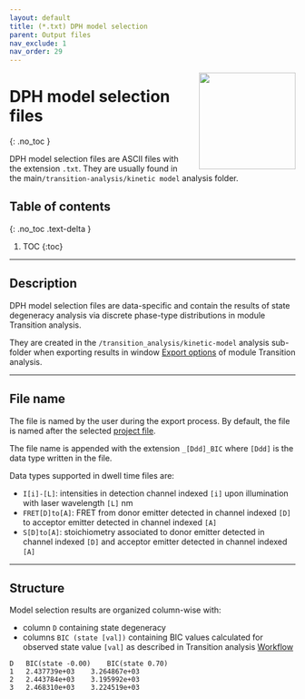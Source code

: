 ```yaml
---
layout: default
title: (*.txt) DPH model selection
parent: Output files
nav_exclude: 1
nav_order: 29
---
```


<img src="../assets/images/logos/logo-output-files_400px.png" width="170" style="float:right; margin-left: 15px;"/>

# DPH model selection files
{: .no_toc }

DPH model selection files are ASCII files with the extension `.txt`. They are usually found in the main`/transition-analysis/kinetic model` analysis folder.

## Table of contents
{: .no_toc .text-delta }

1. TOC
{:toc}


---

## Description

DPH model selection files are data-specific and contain the results of state degeneracy analysis via discrete phase-type distributions in module Transition analysis.

They are created in the `/transition_analysis/kinetic-model` analysis sub-folder when exporting results in window 
[Export options](../transition-analysis/functionalities/set-export-options.html#kinetic-model) of module Transition analysis.


---

## File name

The file is named by the user during the export process.
By default, the file is named after the selected <u>project file</u>.

The file name is appended with the extension `_[Ddd]_BIC` where `[Ddd]` is the data type written in the file.

Data types supported in dwell time files are:
* `I[i]-[L]`: intensities in detection channel indexed `[i]` upon illumination with laser wavelength `[L]` nm
* `FRET[D]to[A]`: FRET from donor emitter detected in channel indexed `[D]` to acceptor emitter detected in channel indexed `[A]`
* `S[D]to[A]`: stoichiometry associated to donor emitter detected in channel indexed `[D]` and acceptor emitter detected in channel indexed `[A]`


---

## Structure

Model selection results are organized column-wise with:
* column `D` containing state degeneracy 
* columns `BIC (state [val])` containing BIC values calculated for observed state value `[val]` as described in Transition analysis 
  [Workflow](../transition-analysis/workflow.html#model-selection-on-phase-type-distributions)

```
D	BIC(state -0.00)	BIC(state 0.70)	
1	2.437739e+03	3.264867e+03	
2	2.443784e+03	3.195992e+03	
3	2.468310e+03	3.224519e+03	
```
